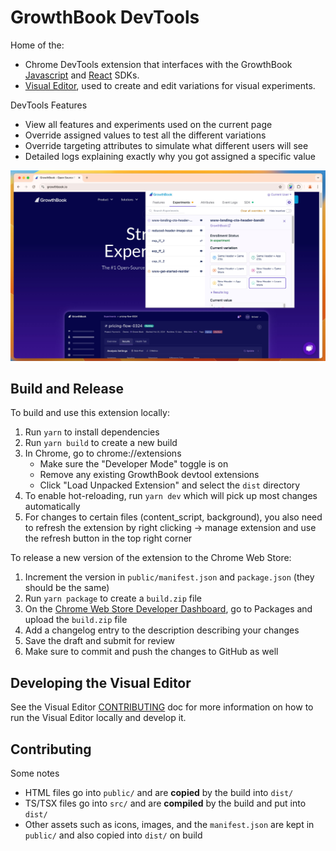 # GrowthBook DevTools

Home of the:

- Chrome DevTools extension that interfaces with the GrowthBook [Javascript](https://docs.growthbook.io/lib/js) and [React](https://docs.growthbook.io/lib/react) SDKs.
- [Visual Editor](https://docs.growthbook.io/app/visual), used to create and edit variations for visual experiments.

DevTools Features

- View all features and experiments used on the current page
- Override assigned values to test all the different variations
- Override targeting attributes to simulate what different users will see
- Detailed logs explaining exactly why you got assigned a specific value

![DevTools Screenshot](/devtools-screenshot.jpg)

## Build and Release

To build and use this extension locally:

1. Run `yarn` to install dependencies
2. Run `yarn build` to create a new build
3. In Chrome, go to chrome://extensions
   - Make sure the "Developer Mode" toggle is on
   - Remove any existing GrowthBook devtool extensions
   - Click "Load Unpacked Extension" and select the `dist` directory
4. To enable hot-reloading, run `yarn dev` which will pick up most changes automatically
5. For changes to certain files (content_script, background), you also need to refresh the extension by right clicking -> manage extension and use the refresh button in the top right corner

To release a new version of the extension to the Chrome Web Store:

1. Increment the version in `public/manifest.json` and `package.json` (they should be the same)
2. Run `yarn package` to create a `build.zip` file
3. On the [Chrome Web Store Developer Dashboard](https://chrome.google.com/webstore/devconsole/), go to Packages and upload the `build.zip` file
4. Add a changelog entry to the description describing your changes
5. Save the draft and submit for review
6. Make sure to commit and push the changes to GitHub as well

## Developing the Visual Editor

See the Visual Editor [CONTRIBUTING](/src/visual_editor/CONTRIBUTING.md) doc for more information on how to run the Visual Editor locally and develop it.

## Contributing

Some notes

- HTML files go into `public/` and are **copied** by the build into `dist/`
- TS/TSX files go into `src/` and are **compiled** by the build and put into `dist/`
- Other assets such as icons, images, and the `manifest.json` are kept in `public/` and also copied into `dist/` on build
